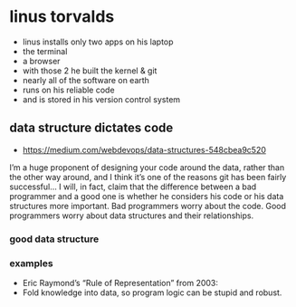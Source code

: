 # linus torvalds

- linus installs only two apps on his laptop
- the terminal
- a browser
- with those 2 he built the kernel & git
- nearly all of the software on earth
- runs on his reliable code
- and is stored in his version control system

## data structure dictates code

- <https://medium.com/webdevops/data-structures-548cbea9c520>

I’m a huge proponent of designing your code around the data, rather than the other way around, and I think it’s one of the reasons git has been fairly successful… I will, in fact, claim that the difference between a bad programmer and a good one is whether he considers his code or his data structures more important. Bad programmers worry about the code. Good programmers worry about data structures and their relationships.

### good data structure

### examples

- Eric Raymond’s “Rule of Representation” from 2003:
- Fold knowledge into data, so program logic can be stupid and robust.

